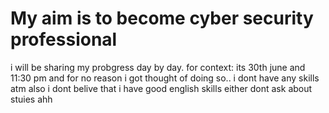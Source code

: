 # My aim is to become cyber security professional 
i will be sharing my probgress day by day.
for context:
its 30th june and 11:30 pm and for no reason i got thought of doing so..
i dont have any skills atm 
also i dont belive that i have good english skills either
dont ask about stuies ahh
